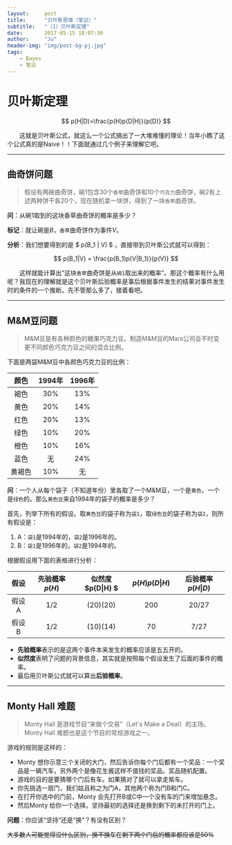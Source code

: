 ```yaml
---
layout:     post
title:      "贝叶斯思维（笔记）"
subtitle:   "（1）贝叶斯定理"
date:       2017-05-15 18:07:30
author:     "Ju"
header-img: "img/post-bg-pj.jpg"
tags:
    - Bayes
    - 笔记
--- 
```


# 贝叶斯定理

$$ p(H|D)=\frac{p(H)p(D|H)}{p(D)} $$

　　这就是贝叶斯公式，就这么一个公式搞出了一大堆难懂的理论！当年小瞧了这个公式真的是Naive！！下面就通过几个例子来理解它吧。

___

## 曲奇饼问题

> 假设有两碗曲奇饼，碗1包含30个`香草`曲奇饼和10个`巧克力`曲奇饼，碗2有上述两种饼干各20个，现在随机拿一块饼，得到了一块`香草`曲奇饼。

**问**：从碗1取到的这块香草曲奇饼的概率是多少？

**标记**：就让碗是$B$，`香草`曲奇饼作为事件$V$。

**分析**：我们想要得到的是 $ p(B\_1 \| V) $ ，直接带到贝叶斯公式就可以得到：

$$ p(B_1|V) = \frac{p(B_1)p(V|B_1)}{p(V)} $$

　　这样就能计算出“这块`香草`曲奇饼是从`碗1`取出来的概率”。那这个概率有什么用呢？我现在的理解就是这个贝叶斯后验概率是事后根据事件发生的结果对事件发生时的条件的一个推断。先不管那么多了，接着看吧。

---

## M&M豆问题

> M&M豆是有各种颜色的糖果巧克力豆。制造M&M豆的Mars公司会不时变更不同颜色巧克力豆之间的混合比例。

下面是两袋M&M豆中各颜色巧克力豆的比例：

|颜色		|1994年		|1996年		|
|:---------:|:---------:|:---------:|
|褐色		|30%		|13%		|	
|黄色		|20%		|14%		|
|红色		|20%		|13%		|
|绿色		|10%		|20%		|
|橙色		|10%		|16%		|
|蓝色		|无			|24%		|
|黄褐色		|10%		|无 		|

**问**：一个人从每个袋子（不知道年份）里各取了一个M&M豆，一个是`黄色`，一个是`绿色`的。那么`黄色豆`来自1994年的袋子的概率是多少？

首先，列举下所有的假设。取`黄色豆`的袋子称为`袋1`，取`绿色豆`的袋子称为`袋2`，则所有假设是：

1. A：`袋1`是1994年的，`袋2`是1996年的。
2. B：`袋1`是1996年的，`袋2`是1994年的。

根据假设用下面的表格进行分析：


|假设  |先验概率 $p(H)$ |似然度 $p(D\|H) $| $p(H) p(D\|H)$|后验概率 $p(H\|D)$ |
|:----:|:--------------:|:---------------:|:-------------:|:-----------------:|
|假设A |1/2				|(20)(20)		  |200			  |20/27			  | 	
|假设B |1/2				|(10)(14)		  |70			  |7/27				  |

- **先验概率**表示的是这两个事件本来发生的概率应该是五五开的。
- **似然度**表明了问题的背景信息，其实就是按照每个假设发生了后面的事件的概率。
- 最后用贝叶斯公式就可以算出**后验概率**。

---

## Monty Hall 难题

> Monty Hall 是游戏节目“来做个交易”（Let's Make a Deal）的主场。Monty Hall 难题也是这个节目的常规游戏之一。

游戏的规则是这样的：

- Monty 想你示意三个关闭的大门，然后告诉你每个门后都有一个奖品：一个奖品是一辆汽车，另外两个是像花生酱这样不值钱的奖品。奖品随机配置。
- 游戏的目的是要猜哪个门后有车。如果猜对了就可以拿走紫车。
- 你先挑选一扇门，我们姑且称之为门A，其他两个称为门B和门C。
- 在打开你选中的门前，Monty 会先打开B或C中一个没有车的门来增加悬念。
- 然后Monty 给你一个选择。坚持最初的选择还是换到剩下的未打开的门上。

**问题**：你应该“坚持”还是“换”？有没有区别？

~~大多数人可能觉得没什么区别，换不换车在剩下两个门后的概率都应该是50%~~
